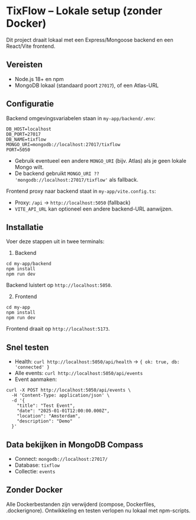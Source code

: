 # TixFlow – Lokale setup (zonder Docker)

Dit project draait lokaal met een Express/Mongoose backend en een React/Vite frontend.

## Vereisten
- Node.js 18+ en npm
- MongoDB lokaal (standaard poort `27017`), of een Atlas-URL

## Configuratie
Backend omgevingsvariabelen staan in `my-app/backend/.env`:
```
DB_HOST=localhost
DB_PORT=27017
DB_NAME=tixflow
MONGO_URI=mongodb://localhost:27017/tixflow
PORT=5050
```
- Gebruik eventueel een andere `MONGO_URI` (bijv. Atlas) als je geen lokale Mongo wilt.
- De backend gebruikt `MONGO_URI ?? 'mongodb://localhost:27017/tixflow'` als fallback.

Frontend proxy naar backend staat in `my-app/vite.config.ts`:
- Proxy: `/api` -> `http://localhost:5050` (fallback)
- `VITE_API_URL` kan optioneel een andere backend-URL aanwijzen.

## Installatie
Voer deze stappen uit in twee terminals:

1) Backend
```
cd my-app/backend
npm install
npm run dev
```
Backend luistert op `http://localhost:5050`.

2) Frontend
```
cd my-app
npm install
npm run dev
```
Frontend draait op `http://localhost:5173`.

## Snel testen
- Health: `curl http://localhost:5050/api/health` → `{ ok: true, db: 'connected' }`
- Alle events: `curl http://localhost:5050/api/events`
- Event aanmaken:
```
curl -X POST http://localhost:5050/api/events \
  -H 'Content-Type: application/json' \
  -d '{
    "title": "Test Event",
    "date": "2025-01-01T12:00:00.000Z",
    "location": "Amsterdam",
    "description": "Demo"
  }'
```

## Data bekijken in MongoDB Compass
- Connect: `mongodb://localhost:27017/`
- Database: `tixflow`
- Collectie: `events`

## Zonder Docker
Alle Dockerbestanden zijn verwijderd (compose, Dockerfiles, .dockerignore). Ontwikkeling en testen verlopen nu lokaal met npm-scripts.